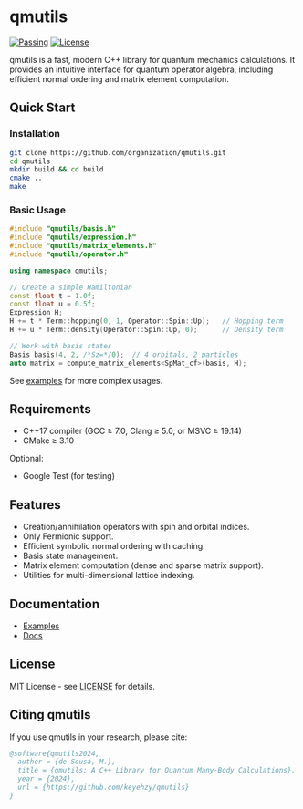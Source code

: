# qmutils

[![Passing](https://github.com/keyehzy/qmutils/workflows/CI/badge.svg)]()
[![License](https://img.shields.io/badge/license-MIT-blue)]()

qmutils is a fast, modern C++ library for quantum mechanics calculations. It provides an intuitive interface for quantum operator algebra, including efficient normal ordering and matrix element computation.

## Quick Start

### Installation

```bash
git clone https://github.com/organization/qmutils.git
cd qmutils
mkdir build && cd build
cmake ..
make
```

### Basic Usage

```cpp
#include "qmutils/basis.h"
#include "qmutils/expression.h"
#include "qmutils/matrix_elements.h"
#include "qmutils/operator.h"

using namespace qmutils;

// Create a simple Hamiltonian
const float t = 1.0f;
const float u = 0.5f;
Expression H;
H += t * Term::hopping(0, 1, Operator::Spin::Up);   // Hopping term
H += u * Term::density(Operator::Spin::Up, 0);      // Density term

// Work with basis states
Basis basis(4, 2, /*Sz=*/0);  // 4 orbitals, 2 particles
auto matrix = compute_matrix_elements<SpMat_cf>(basis, H);
```

See [examples](examples/) for more complex usages.

## Requirements

- C++17 compiler (GCC ≥ 7.0, Clang ≥ 5.0, or MSVC ≥ 19.14)
- CMake ≥ 3.10

Optional:
- Google Test (for testing)

## Features
- Creation/annihilation operators with spin and orbital indices.
- Only Fermionic support.
- Efficient symbolic normal ordering with caching.
- Basis state management.
- Matrix element computation (dense and sparse matrix support).
- Utilities for multi-dimensional lattice indexing.


## Documentation

- [Examples](examples/)
- [Docs](docs/)

## License

MIT License - see [LICENSE](LICENSE) for details.

## Citing qmutils

If you use qmutils in your research, please cite:

```bibtex
@software{qmutils2024,
  author = {de Sousa, M.},
  title = {qmutils: A C++ Library for Quantum Many-Body Calculations},
  year = {2024},
  url = {https://github.com/keyehzy/qmutils}
}
```
